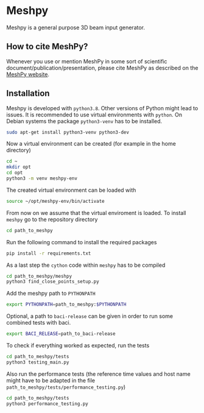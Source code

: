 # Meshpy

Meshpy is a general purpose 3D beam input generator.

## How to cite MeshPy?

Whenever you use or mention MeshPy in some sort of scientific document/publication/presentation, please cite MeshPy as described on the [MeshPy website](https://compsim.gitlab.io/codes/meshpy/index.html).


## Installation

Meshpy is developed with `python3.8`.
Other versions of Python might lead to issues.
It is recommended to use virtual environments with `python`.
On Debian systems the package `python3-venv` has to be installed.
```bash
sudo apt-get install python3-venv python3-dev
```

Now a virtual environment can be created (for example in the home directory)
```bash
cd ~
mkdir opt
cd opt
python3 -m venv meshpy-env
```

The created virtual environment can be loaded with
```bash
source ~/opt/meshpy-env/bin/activate
```

From now on we assume that the virtual enviroment is loaded.
To install `meshpy` go to the repository directory
```bash
cd path_to_meshpy
```

Run the following command to install the required packages
```bash
pip install -r requirements.txt
```

As a last step the `cython` code within `meshpy` has to be compiled
```bash
cd path_to_meshpy/meshpy
python3 find_close_points_setup.py
```

Add the meshpy path to `PYTHONPATH`
```bash
export PYTHONPATH=path_to_meshpy:$PYTHONPATH
```

Optional, a path to `baci-release` can be given in order to run some combined
tests with baci.
```bash
export BACI_RELEASE=path_to_baci-release
```

To check if everything worked as expected, run the tests
```bash
cd path_to_meshpy/tests
python3 testing_main.py
```

Also run the performance tests (the reference time values and host name might have to be adapted in the file `path_to_meshpy/tests/performance_testing.py`)
```bash
cd path_to_meshpy/tests
python3 performance_testing.py
```
